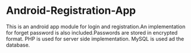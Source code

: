 # Android-Registration-App
This is an android app module for login and registration.An implementation for forget password is also included.Passwords are stored in encrypted format.
PHP is used for server side implementation. MySQL is used ad the database.
